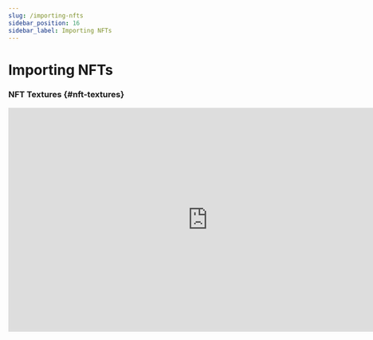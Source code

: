```yaml
---
slug: /importing-nfts
sidebar_position: 16
sidebar_label: Importing NFTs
---
```



# Importing NFTs

### NFT Textures {#nft-textures}

<iframe width="800" height="450" src="https://www.youtube-nocookie.com/embed/jG5joXzBuh8" title="YouTube video player" frameborder="0" allow="accelerometer; autoplay; clipboard-write; encrypted-media; gyroscope; picture-in-picture" allowfullscreen></iframe>
